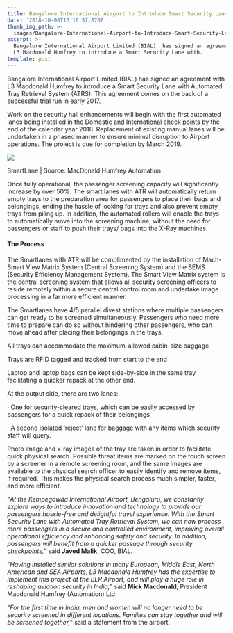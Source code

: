 ```yaml
---
title: Bangalore International Airport to Introduce Smart Security Lanes
date: '2018-10-08T16:10:57.870Z'
thumb_img_path: >-
  images/Bangalore-International-Airport-to-Introduce-Smart-Security-Lanes/1*4NabzbCxqBiRI4y0eWc5Aw.jpeg
excerpt: >-
  Bangalore International Airport Limited (BIAL)  has signed an agreement with
  L3 Macdonald Humfrey to introduce a Smart Security Lane with…
template: post
---
```

Bangalore International Airport Limited (BIAL) has signed an agreement with L3 Macdonald Humfrey to introduce a Smart Security Lane with Automated Tray Retrieval System (ATRS). This agreement comes on the back of a successful trial run in early 2017.

Work on the security hall enhancements will begin with the first automated lanes being installed in the Domestic and International check points by the end of the calendar year 2018. Replacement of existing manual lanes will be undertaken in a phased manner to ensure minimal disruption to Airport operations. The project is due for completion by March 2019.

![](/images/Bangalore-International-Airport-to-Introduce-Smart-Security-Lanes/1*4NabzbCxqBiRI4y0eWc5Aw.jpeg)

<figcaption>SmartLane | Source: MacDonald Humfrey Automation</figcaption>

Once fully operational, the passenger screening capacity will significantly increase by over 50%. The smart lanes with ATR will automatically return empty trays to the preparation area for passengers to place their bags and belongings, ending the hassle of looking for trays and also prevent empty trays from piling up. In addition, the automated rollers will enable the trays to automatically move into the screening machine, without the need for passengers or staff to push their trays/ bags into the X-Ray machines.

#### The Process

The Smartlanes with ATR will be complimented by the installation of Mach-Smart View Matrix System (Central Screening System) and the SEMS (Security Efficiency Management System). The Smart View Matrix system is the central screening system that allows all security screening officers to reside remotely within a secure central control room and undertake image processing in a far more efficient manner.

The Smartlanes have 4/5 parallel divest stations where multiple passengers can get ready to be screened simultaneously. Passengers who need more time to prepare can do so without hindering other passengers, who can move ahead after placing their belongings in the trays.

All trays can accommodate the maximum-allowed cabin-size baggage

Trays are RFID tagged and tracked from start to the end

Laptop and laptop bags can be kept side-by-side in the same tray facilitating a quicker repack at the other end.

At the output side, there are two lanes:

· One for security-cleared trays, which can be easily accessed by passengers for a quick repack of their belongings

· A second isolated ‘reject’ lane for baggage with any items which security staff will query.

Photo image and x-ray images of the tray are taken in order to facilitate quick physical search. Possible threat items are marked on the touch screen by a screener in a remote screening room, and the same images are available to the physical search officer to easily identify and remove items, if required. This makes the physical search process much simpler, faster, and more efficient.

“*At the Kempegowda International Airport, Bengaluru, we constantly explore ways to introduce innovation and technology to provide our passengers hassle-free and delightful travel experience. With the Smart Security Lane with Automated Tray Retrieval System, we can now process more passengers in a secure and controlled environment, improving overall operational efficiency and enhancing safety and security. In addition, passengers will benefit from a quicker passage through security checkpoints,*” said **Javed Malik**, COO, BIAL.

“*Having installed similar solutions in many European, Middle East, North American and SEA Airports, L3 Macdonald Humfrey has the expertise to implement this project at the BLR Airport, and will play a huge role in reshaping aviation security in India,*” said **Mick Macdonald**, President Macdonald Humfrey (Automation) Ltd.

“*For the first time in India, men and women will no longer need to be security screened in different locations. Families can stay together and will be screened together,*” said a statement from the airport.
